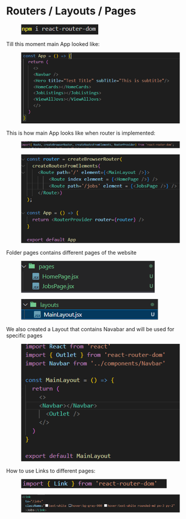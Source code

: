 # Routers / Layouts / Pages

<figure><img src="../.gitbook/assets/image (47).png" alt=""><figcaption></figcaption></figure>

Till this moment main App looked like:

<figure><img src="../.gitbook/assets/image (48).png" alt=""><figcaption></figcaption></figure>

This is how main App looks like when router is implemented:

<figure><img src="../.gitbook/assets/image (49).png" alt=""><figcaption></figcaption></figure>

<figure><img src="../.gitbook/assets/image (51).png" alt=""><figcaption></figcaption></figure>

Folder pages contains different pages of the website

<figure><img src="../.gitbook/assets/image (52).png" alt=""><figcaption></figcaption></figure>

<figure><img src="../.gitbook/assets/image (53).png" alt=""><figcaption></figcaption></figure>

We also created a Layout that contains Navabar and will be used for specific pages

<figure><img src="../.gitbook/assets/image (54).png" alt=""><figcaption></figcaption></figure>

How to use Links to different pages:

<figure><img src="../.gitbook/assets/image (55).png" alt=""><figcaption></figcaption></figure>

<figure><img src="../.gitbook/assets/image (56).png" alt=""><figcaption></figcaption></figure>
